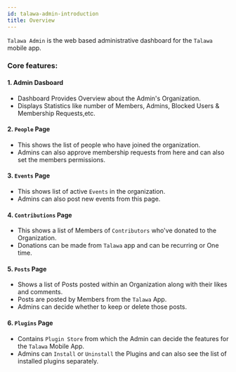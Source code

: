 ```yaml
---
id: talawa-admin-introduction
title: Overview
---
```


`Talawa Admin` is the web based administrative dashboard for the `Talawa` mobile app.

### Core features:

#### 1. Admin Dasboard

- Dashboard Provides Overview about the Admin's Organization.
- Displays Statistics like number of Members, Admins, Blocked Users & Membership Requests,etc.

#### 2. `People` Page

- This shows the list of people who have joined the organization.
- Admins can also approve membership requests from here and can also set the members permissions.

#### 3. `Events` Page

- This shows list of active `Events` in the organization.
- Admins can also post new events from this page.

#### 4. `Contributions` Page

- This shows a list of Members of `Contributors` who've donated to the Organization.
- Donations can be made from `Talawa` app and can be recurring or One time.

#### 5. `Posts` Page

- Shows a list of Posts posted within an Organization along with their likes and comments.
- Posts are posted by Members from the `Talawa` App.
- Admins can decide whether to keep or delete those posts.

#### 6. `Plugins` Page

- Contains `Plugin Store` from which the Admin can decide the features for the `Talawa` Mobile App.
- Admins can `Install` or `Uninstall` the Plugins and can also see the list of installed plugins separately.
